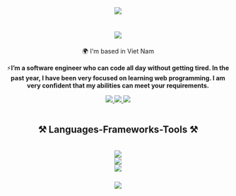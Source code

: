 <div><div align="center"> <img src="https://firebasestorage.googleapis.com/v0/b/ecommerce-67575.appspot.com/o/23126126.png?alt=media&token=6057e157-63f1-4d22-b0d2-6096a43ea581"></div>

<div align="center">

<h1 align="center">
    <img src=![description](https://firebasestorage.googleapis.com/v0/b/ecommerce-67575.appspot.com/o/23126126.png?alt=media&token=6057e157-63f1-4d22-b0d2-6096a43ea581)" />
</h1>

🌍 I'm based in Viet Nam

⚡**I’m a software engineer who can code all day without getting tired. In the past year, I have been very focused on learning web programming. I am very confident that my abilities can meet your requirements.**

 </div>

<div align="center"> 
  <a href="mailto:caonam030402@gmail.com">
    <img src="https://img.shields.io/badge/Gmail-333333?style=for-the-badge&logo=gmail&logoColor=red" />
  </a>
  <a href="" target="_blank">
    <img src="https://img.shields.io/badge/LinkedIn-0077B5?style=for-the-badge&logo=linkedin&logoColor=white" target="_blank" />
  </a>
  <a href="" target="_blank">
     <img src="https://img.shields.io/badge/Portfolio-FF5722?style=for-the-badge&logo=todoist&logoColor=white" target="_blank" /> 
  </a>
</div>
 <br/>
<!-- <p align="center">
  <img src="https://github.com/thanhtin4401/thanhtin4401/assets/85281544/a65ececb-7042-4a69-b9a6-71381c48b003" alt="giphy" />
</p> -->
<h2 align="center">⚒️ Languages-Frameworks-Tools ⚒️</h2>
<br/>
<div align="center">
  <img src="https://skillicons.dev/icons?i=js,ts,py,dart" /><br>
   <img src="https://skillicons.dev/icons?i=react,next,redux,styledcomponents,sass,mui,tailwind,bootstrap" /><br>
   <img src="https://skillicons.dev/icons?i=nodejs,express,nestjs,mongodb,mysql,firebase,xd,ps,ai,pr,ae" /><br>
</div>
<h3 align="center">
    <img src="https://readme-typing-svg.herokuapp.com/?font=Righteous&size=25&center=true&vCenter=true&width=500&height=70&duration=4000&lines=Thanks+for+visiting!+✌️;+Shoot+me+a+message+on+Linkedin!;I'm+always+down+to+collab+:)">
</h3>
 </div>

